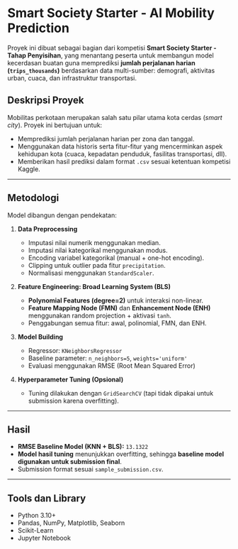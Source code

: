 # Smart Society Starter - AI Mobility Prediction

Proyek ini dibuat sebagai bagian dari kompetisi **Smart Society Starter - Tahap Penyisihan**, yang menantang peserta untuk membangun model kecerdasan buatan guna memprediksi **jumlah perjalanan harian (`trips_thousands`)** berdasarkan data multi-sumber: demografi, aktivitas urban, cuaca, dan infrastruktur transportasi.

## Deskripsi Proyek

Mobilitas perkotaan merupakan salah satu pilar utama kota cerdas (*smart city*). Proyek ini bertujuan untuk:

- Memprediksi jumlah perjalanan harian per zona dan tanggal.
- Menggunakan data historis serta fitur-fitur yang mencerminkan aspek kehidupan kota (cuaca, kepadatan penduduk, fasilitas transportasi, dll).
- Memberikan hasil prediksi dalam format `.csv` sesuai ketentuan kompetisi Kaggle.

---

## Metodologi

Model dibangun dengan pendekatan:

1. **Data Preprocessing**
   - Imputasi nilai numerik menggunakan median.
   - Imputasi nilai kategorikal menggunakan modus.
   - Encoding variabel kategorikal (manual + one-hot encoding).
   - Clipping untuk outlier pada fitur `precipitation`.
   - Normalisasi menggunakan `StandardScaler`.

2. **Feature Engineering: Broad Learning System (BLS)**
   - **Polynomial Features (degree=2)** untuk interaksi non-linear.
   - **Feature Mapping Node (FMN)** dan **Enhancement Node (ENH)** menggunakan random projection + aktivasi `tanh`.
   - Penggabungan semua fitur: awal, polinomial, FMN, dan ENH.

3. **Model Building**
   - Regressor: `KNeighborsRegressor`
   - Baseline parameter: `n_neighbors=5`, `weights='uniform'`
   - Evaluasi menggunakan RMSE (Root Mean Squared Error)

4. **Hyperparameter Tuning (Opsional)**
   - Tuning dilakukan dengan `GridSearchCV` (tapi tidak dipakai untuk submission karena overfitting).

---

## Hasil

- **RMSE Baseline Model (KNN + BLS):** `13.1322`
- **Model hasil tuning** menunjukkan overfitting, sehingga **baseline model digunakan untuk submission final**.
- Submission format sesuai `sample_submission.csv`.

---

## Tools dan Library

- Python 3.10+
- Pandas, NumPy, Matplotlib, Seaborn
- Scikit-Learn
- Jupyter Notebook
